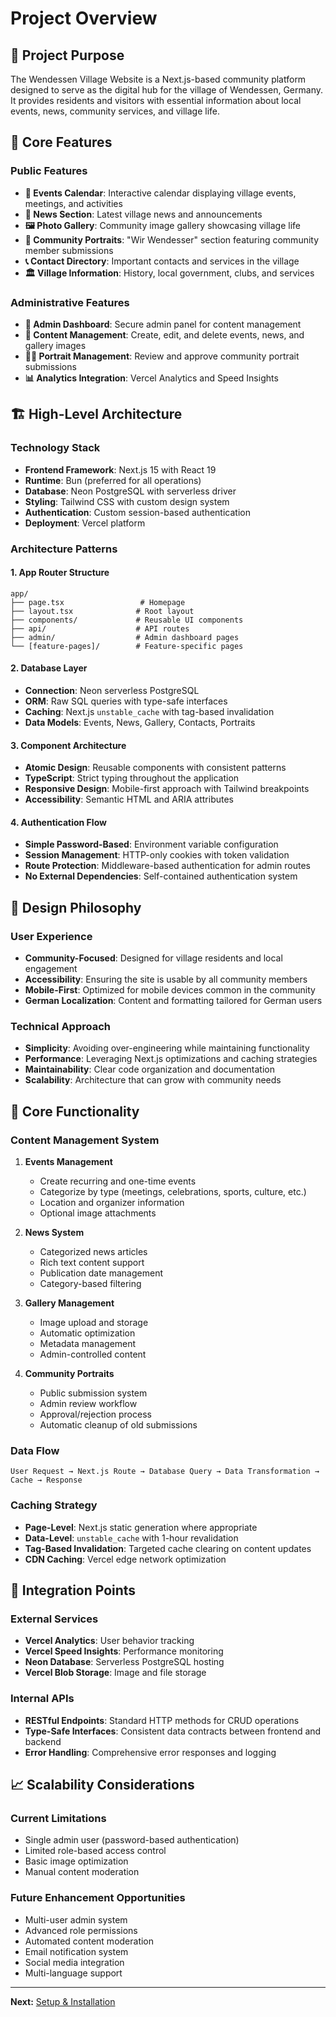 # Project Overview

## 🎯 Project Purpose

The Wendessen Village Website is a Next.js-based community platform designed to serve as the digital hub for the village of Wendessen, Germany. It provides residents and visitors with essential information about local events, news, community services, and village life.

## 🌟 Core Features

### Public Features

-   **📅 Events Calendar**: Interactive calendar displaying village events, meetings, and activities
-   **📰 News Section**: Latest village news and announcements
-   **🖼️ Photo Gallery**: Community image gallery showcasing village life
-   **👥 Community Portraits**: "Wir Wendesser" section featuring community member submissions
-   **📞 Contact Directory**: Important contacts and services in the village
-   **🏛️ Village Information**: History, local government, clubs, and services

### Administrative Features

-   **🔐 Admin Dashboard**: Secure admin panel for content management
-   **📝 Content Management**: Create, edit, and delete events, news, and gallery images
-   **👨‍💼 Portrait Management**: Review and approve community portrait submissions
-   **📊 Analytics Integration**: Vercel Analytics and Speed Insights

## 🏗️ High-Level Architecture

### Technology Stack

-   **Frontend Framework**: Next.js 15 with React 19
-   **Runtime**: Bun (preferred for all operations)
-   **Database**: Neon PostgreSQL with serverless driver
-   **Styling**: Tailwind CSS with custom design system
-   **Authentication**: Custom session-based authentication
-   **Deployment**: Vercel platform

### Architecture Patterns

#### 1. App Router Structure

```
app/
├── page.tsx                 # Homepage
├── layout.tsx              # Root layout
├── components/             # Reusable UI components
├── api/                    # API routes
├── admin/                  # Admin dashboard pages
└── [feature-pages]/        # Feature-specific pages
```

#### 2. Database Layer

-   **Connection**: Neon serverless PostgreSQL
-   **ORM**: Raw SQL queries with type-safe interfaces
-   **Caching**: Next.js `unstable_cache` with tag-based invalidation
-   **Data Models**: Events, News, Gallery, Contacts, Portraits

#### 3. Component Architecture

-   **Atomic Design**: Reusable components with consistent patterns
-   **TypeScript**: Strict typing throughout the application
-   **Responsive Design**: Mobile-first approach with Tailwind breakpoints
-   **Accessibility**: Semantic HTML and ARIA attributes

#### 4. Authentication Flow

-   **Simple Password-Based**: Environment variable configuration
-   **Session Management**: HTTP-only cookies with token validation
-   **Route Protection**: Middleware-based authentication for admin routes
-   **No External Dependencies**: Self-contained authentication system

## 🎨 Design Philosophy

### User Experience

-   **Community-Focused**: Designed for village residents and local engagement
-   **Accessibility**: Ensuring the site is usable by all community members
-   **Mobile-First**: Optimized for mobile devices common in the community
-   **German Localization**: Content and formatting tailored for German users

### Technical Approach

-   **Simplicity**: Avoiding over-engineering while maintaining functionality
-   **Performance**: Leveraging Next.js optimizations and caching strategies
-   **Maintainability**: Clear code organization and documentation
-   **Scalability**: Architecture that can grow with community needs

## 🚀 Core Functionality

### Content Management System

1. **Events Management**

    - Create recurring and one-time events
    - Categorize by type (meetings, celebrations, sports, culture, etc.)
    - Location and organizer information
    - Optional image attachments

2. **News System**

    - Categorized news articles
    - Rich text content support
    - Publication date management
    - Category-based filtering

3. **Gallery Management**

    - Image upload and storage
    - Automatic optimization
    - Metadata management
    - Admin-controlled content

4. **Community Portraits**
    - Public submission system
    - Admin review workflow
    - Approval/rejection process
    - Automatic cleanup of old submissions

### Data Flow

```
User Request → Next.js Route → Database Query → Data Transformation → Cache → Response
```

### Caching Strategy

-   **Page-Level**: Next.js static generation where appropriate
-   **Data-Level**: `unstable_cache` with 1-hour revalidation
-   **Tag-Based Invalidation**: Targeted cache clearing on content updates
-   **CDN Caching**: Vercel edge network optimization

## 🔗 Integration Points

### External Services

-   **Vercel Analytics**: User behavior tracking
-   **Vercel Speed Insights**: Performance monitoring
-   **Neon Database**: Serverless PostgreSQL hosting
-   **Vercel Blob Storage**: Image and file storage

### Internal APIs

-   **RESTful Endpoints**: Standard HTTP methods for CRUD operations
-   **Type-Safe Interfaces**: Consistent data contracts between frontend and backend
-   **Error Handling**: Comprehensive error responses and logging

## 📈 Scalability Considerations

### Current Limitations

-   Single admin user (password-based authentication)
-   Limited role-based access control
-   Basic image optimization
-   Manual content moderation

### Future Enhancement Opportunities

-   Multi-user admin system
-   Advanced role permissions
-   Automated content moderation
-   Email notification system
-   Social media integration
-   Multi-language support

---

**Next:** [Setup & Installation](./02-setup-installation.md)
